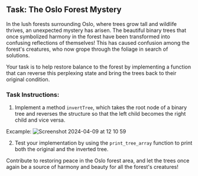 ## Task: The Oslo Forest Mystery

In the lush forests surrounding Oslo, where trees grow tall and wildlife thrives, an unexpected mystery has arisen. The beautiful binary trees that once symbolized harmony in the forest have been transformed into confusing reflections of themselves! This has caused confusion among the forest's creatures, who now grope through the foliage in search of solutions.

Your task is to help restore balance to the forest by implementing a function that can reverse this perplexing state and bring the trees back to their original condition.

### Task Instructions:

1. Implement a method `invertTree`, which takes the root node of a binary tree and reverses the structure so that the left child becomes the right child and vice versa.

Excample:
![Screenshot 2024-04-09 at 12 10 59](https://github.com/Martiwj/Oppgaver-Spring-Challeng/assets/127878026/e88ffffe-834f-4a92-bebd-4731bdb8641c)


2. Test your implementation by using the `print_tree_array` function to print both the original and the inverted tree.

Contribute to restoring peace in the Oslo forest area, and let the trees once again be a source of harmony and beauty for all the forest's creatures!

